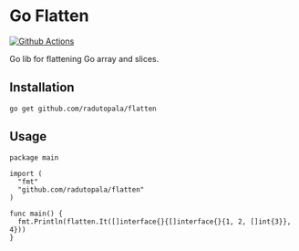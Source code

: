 # Go Flatten

[![Github Actions](https://github.com/radutopala/flatten/workflows/Test/badge.svg)](https://github.com/radutopala/flatten/actions)

Go lib for flattening Go array and slices.

## Installation
```
go get github.com/radutopala/flatten
```

## Usage

```
package main

import (
  "fmt"
  "github.com/radutopala/flatten"
)

func main() {
  fmt.Println(flatten.It([]interface{}{[]interface{}{1, 2, []int{3}}, 4}))
}

```
